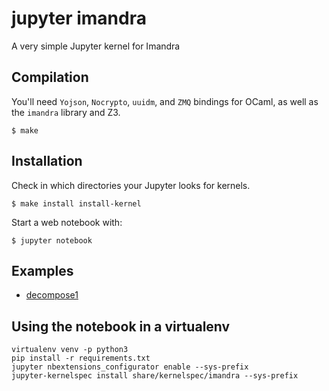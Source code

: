 # jupyter imandra
A very simple Jupyter kernel for Imandra

## Compilation

You'll need `Yojson`, `Nocrypto`, `uuidm`, and `ZMQ` bindings for OCaml,
as well as the `imandra` library and Z3.

    $ make

## Installation 
Check in which directories your Jupyter looks for kernels.

    $ make install install-kernel 

Start a web notebook with:

    $ jupyter notebook

## Examples

- [decompose1](example_notebooks/decompose1.ipynb)

## Using the notebook in a virtualenv

    virtualenv venv -p python3
    pip install -r requirements.txt
    jupyter nbextensions_configurator enable --sys-prefix
    jupyter-kernelspec install share/kernelspec/imandra --sys-prefix
